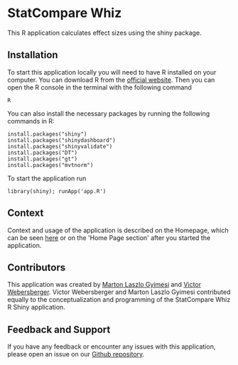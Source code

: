 # StatCompare Whiz

This R application calculates effect sizes using the shiny package.

## Installation

To start this application locally you will need to have R installed on your computer. You can download R from the [official website](https://www.r-project.org/).
Then you can open the R console in the terminal with the following command
```
R
```
You can also install the necessary packages by running the following commands in R:
```
install.packages("shiny")
install.packages("shinydashboard")
install.packages("shinyvalidate")
install.packages("DT")
install.packages("gt")
install.packages("mvtnorm")
```
To start the application run 
```
library(shiny); runApp('app.R')
```

## Context 
Context and usage of the application is described on the Homepage, which can be seen [here](https://marton-l-gy.shinyapps.io/StatCompare-Whiz/) or on the 'Home Page section' after you started the application.

## Contributors

This application was created by [Marton Laszlo Gyimesi](https://github.com/marton-gyimesi) and [Victor Webersberger](https://github.com/farambis).
Victor Webersberger and Marton Laszlo Gyimesi contributed equally to the conceptualization and programming of the StatCompare Whiz R Shiny application.

## Feedback and Support

If you have any feedback or encounter any issues with this application, please open an issue on our [Github repository](https://github.com/farambis/StatCompare-Whiz/issues).

